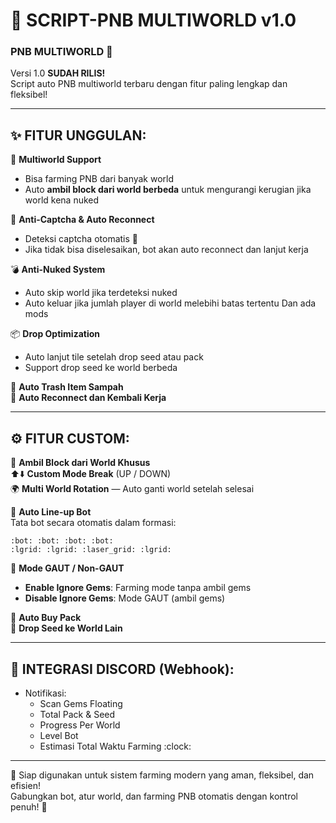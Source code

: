
# 🚀 SCRIPT-PNB MULTIWORLD v1.0

### PNB MULTIWORLD 👊  
Versi 1.0 **SUDAH RILIS!**  
Script auto PNB multiworld terbaru dengan fitur paling lengkap dan fleksibel!

---

## ✨ FITUR UNGGULAN:

🔁 **Multiworld Support**  
- Bisa farming PNB dari banyak world  
- Auto **ambil block dari world berbeda** untuk mengurangi kerugian jika world kena nuked

🔐 **Anti-Captcha & Auto Reconnect**  
- Deteksi captcha otomatis 🧩  
- Jika tidak bisa diselesaikan, bot akan auto reconnect dan lanjut kerja

💣 **Anti-Nuked System**  
- Auto skip world jika terdeteksi nuked  
- Auto keluar jika jumlah player di world melebihi batas tertentu Dan ada mods 

📦 **Drop Optimization**  
- Auto lanjut tile setelah drop seed atau pack  
- Support drop seed ke world berbeda

🧹 **Auto Trash Item Sampah**  
🔌 **Auto Reconnect dan Kembali Kerja**

---

## ⚙️ FITUR CUSTOM:

🧱 **Ambil Block dari World Khusus**  
⬆️⬇️ **Custom Mode Break** (UP / DOWN)  
🌍 **Multi World Rotation** — Auto ganti world setelah selesai

🤖 **Auto Line-up Bot**  
Tata bot secara otomatis dalam formasi:
```
:bot: :bot: :bot: :bot:  
:lgrid: :lgrid: :laser_grid: :lgrid:
```

💎 **Mode GAUT / Non-GAUT**  
- **Enable Ignore Gems**: Farming mode tanpa ambil gems  
- **Disable Ignore Gems**: Mode GAUT (ambil gems)

🛒 **Auto Buy Pack**  
🌱 **Drop Seed ke World Lain**

---

## 📡 INTEGRASI DISCORD (Webhook):

- Notifikasi:  
  - Scan Gems Floating  
  - Total Pack & Seed  
  - Progress Per World  
  - Level Bot  
  - Estimasi Total Waktu Farming :clock:

---

💬 Siap digunakan untuk sistem farming modern yang aman, fleksibel, dan efisien!  
Gabungkan bot, atur world, dan farming PNB otomatis dengan kontrol penuh! 👊
